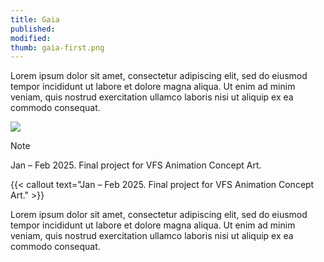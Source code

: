 ```yaml
---
title: Gaia
published:
modified:
thumb: gaia-first.png
---
```


Lorem ipsum dolor sit amet, consectetur adipiscing elit, sed do eiusmod tempor incididunt ut labore et dolore magna aliqua. Ut enim ad minim veniam, quis nostrud exercitation ullamco laboris nisi ut aliquip ex ea commodo consequat.

![](/images/gaia-home.png)

> [!note]
> Jan – Feb 2025. Final project for VFS Animation Concept Art.

{{< callout text="Jan – Feb 2025. Final project for VFS Animation Concept Art." >}}

Lorem ipsum dolor sit amet, consectetur adipiscing elit, sed do eiusmod tempor incididunt ut labore et dolore magna aliqua. Ut enim ad minim veniam, quis nostrud exercitation ullamco laboris nisi ut aliquip ex ea commodo consequat.
